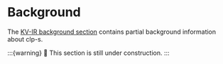 # Background

The [KV-IR background section](../design-kv-ir-streams/background.md) contains partial background
information about clp-s.

:::{warning}
🚧 This section is still under construction.
:::

